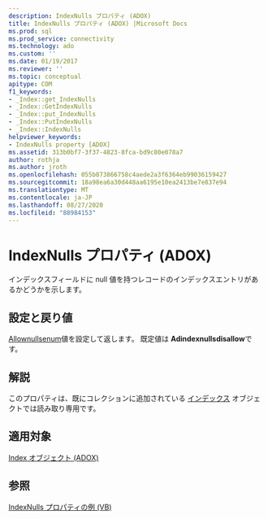 ```yaml
---
description: IndexNulls プロパティ (ADOX)
title: IndexNulls プロパティ (ADOX) |Microsoft Docs
ms.prod: sql
ms.prod_service: connectivity
ms.technology: ado
ms.custom: ''
ms.date: 01/19/2017
ms.reviewer: ''
ms.topic: conceptual
apitype: COM
f1_keywords:
- _Index::get_IndexNulls
- _Index::GetIndexNulls
- _Index::put_IndexNulls
- _Index::PutIndexNulls
- _Index::IndexNulls
helpviewer_keywords:
- IndexNulls property [ADOX]
ms.assetid: 313b0bf7-3f37-4823-8fca-bd9c80e078a7
author: rothja
ms.author: jroth
ms.openlocfilehash: 055b873866758c4aede2a3f6364eb99036159427
ms.sourcegitcommit: 18a98ea6a30d448aa6195e10ea2413be7e837e94
ms.translationtype: MT
ms.contentlocale: ja-JP
ms.lasthandoff: 08/27/2020
ms.locfileid: "88984153"
---
```

# <a name="indexnulls-property-adox"></a>IndexNulls プロパティ (ADOX)
インデックスフィールドに null 値を持つレコードのインデックスエントリがあるかどうかを示します。  
  
## <a name="settings-and-return-values"></a>設定と戻り値  
 [Allownullsenum](./allownullsenum.md)値を設定して返します。 既定値は **Adindexnullsdisallow**です。  
  
## <a name="remarks"></a>解説  
 このプロパティは、既にコレクションに追加されている [インデックス](./index-object-adox.md) オブジェクトでは読み取り専用です。  
  
## <a name="applies-to"></a>適用対象  
 [Index オブジェクト (ADOX)](./index-object-adox.md)  
  
## <a name="see-also"></a>参照  
 [IndexNulls プロパティの例 (VB)](./indexnulls-property-example-vb.md)